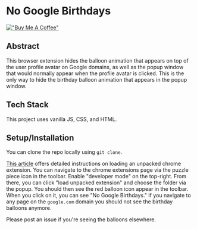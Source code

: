# No Google Birthdays

[!["Buy Me A Coffee"](https://www.buymeacoffee.com/assets/img/custom_images/orange_img.png)](https://www.buymeacoffee.com/decemberthedeveloper)

## Abstract

This browser extension hides the balloon animation that appears on top of the user profile avatar on Google domains, as well as the popup window that would normally appear when the profile avatar is clicked. This is the only way to hide the birthday balloon animation that appears in the popup window.

## Tech Stack

This project uses vanilla JS, CSS, and HTML.

## Setup/Installation

You can clone the repo locally using `git clone`.

[This article](https://developer.chrome.com/docs/extensions/mv3/getstarted/development-basics/#load-unpacked) offers detailed instructions on loading an unpacked chrome extension. You can navigate to the chrome extensions page via the puzzle piece icon in the toolbar. Enable "developer mode" on the top-right. From there, you can click "load unpacked extension" and choose the folder via the popup. You should then see the red balloon icon appear in the toolbar. When you click on it, you can see "No Google Birthdays." If you navigate to any page on the `google.com` domain you should not see the birthday balloons anymore.

Please post an issue if you're seeing the balloons elsewhere.
